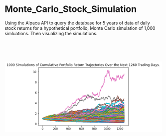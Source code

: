 # Monte_Carlo_Stock_Simulation
Using the Alpaca API  to query the database for 5 years of data of daily stock returns for a hypothetical portfolio, Monte Carlo simulation of 1,000 simluations. Then visualizing the simulations.
<br>
<br>
<br>
<br>
<br>
<div style="text-align:center"><img src="Images/MC_fiveyear_sim_plot.png" /></div>
